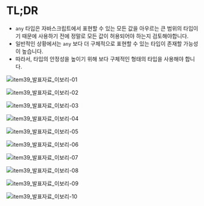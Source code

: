 # TL;DR
- `any` 타입은 자바스크립트에서 표현할 수 있는 모든 값을 아우르는 큰 범위의 타입이기 때문에 사용하기 전에 정말로 모든 값이 허용되어야 하는지 검토해야합니다.
- 일반적인 상황에서는 `any` 보다 더 구체적으로 표현할 수 있는 타입이 존재할 가능성이 높습니다.
- 따라서, 타입의 안정성을 높이기 위해 보다 구체적인 형태의 타입을 사용해야 합니다.

![item39_발표자료_이보리-01](https://github.com/Bori-github/Effective_TypeScript/assets/85009583/f85700b2-3cc7-47dd-8e26-55bcf34539a8)

![item39_발표자료_이보리-02](https://github.com/Bori-github/Effective_TypeScript/assets/85009583/82fbd91f-1c36-4824-bf23-2413466dfcf0)

![item39_발표자료_이보리-03](https://github.com/Bori-github/Effective_TypeScript/assets/85009583/49d75b30-f229-4d47-b396-e200ba5aeeed)

![item39_발표자료_이보리-04](https://github.com/Bori-github/Effective_TypeScript/assets/85009583/4ee68aaf-7942-4cdf-83df-165e0f86d1be)

![item39_발표자료_이보리-05](https://github.com/Bori-github/Effective_TypeScript/assets/85009583/68f65592-ef8a-4f7e-88cb-3c9f3e319afd)

![item39_발표자료_이보리-06](https://github.com/Bori-github/Effective_TypeScript/assets/85009583/a2134e79-0068-4597-94b7-52fe2332f4f1)

![item39_발표자료_이보리-07](https://github.com/Bori-github/Effective_TypeScript/assets/85009583/567b4174-d529-4b18-8aa8-020740f6320a)

![item39_발표자료_이보리-08](https://github.com/Bori-github/Effective_TypeScript/assets/85009583/96d8a0bb-a9ec-4407-b965-d8da9be78ed4)

![item39_발표자료_이보리-09](https://github.com/Bori-github/Effective_TypeScript/assets/85009583/3115feb0-3c49-44e1-91b2-783b8670348d)

![item39_발표자료_이보리-10](https://github.com/Bori-github/Effective_TypeScript/assets/85009583/2ace3612-aced-495b-abc8-79c64a886c98)
